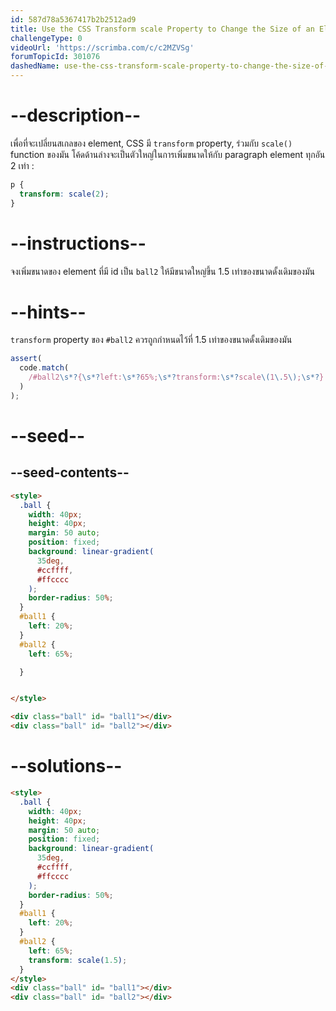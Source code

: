 ```yaml
---
id: 587d78a5367417b2b2512ad9
title: Use the CSS Transform scale Property to Change the Size of an Element
challengeType: 0
videoUrl: 'https://scrimba.com/c/c2MZVSg'
forumTopicId: 301076
dashedName: use-the-css-transform-scale-property-to-change-the-size-of-an-element
---
```


# --description--

เพื่อที่จะเปลี่ยนสเกลของ element, CSS มี `transform` property, ร่วมกับ `scale()` function ของมัน
โค้ดด้านล่างจะเป็นตัวใหญ่ในการเพิ่มขนาดให้กับ paragraph element ทุกอัน 2 เท่า :

```css
p {
  transform: scale(2);
}
```

# --instructions--

จงเพิ่มขนาดของ element ที่มี id เป็น `ball2` ให้มีขนาดใหญ่ขึ้น 1.5 เท่าของขนาดดั้งเดิมของมัน

# --hints--

`transform` property ของ `#ball2` ควรถูกกำหนดไว้ที่ 1.5 เท่าของขนาดดั้งเดิมของมัน

```js
assert(
  code.match(
    /#ball2\s*?{\s*?left:\s*?65%;\s*?transform:\s*?scale\(1\.5\);\s*?}|#ball2\s*?{\s*?transform:\s*?scale\(1\.5\);\s*?left:\s*?65%;\s*?}/gi
  )
);
```

# --seed--

## --seed-contents--

```html
<style>
  .ball {
    width: 40px;
    height: 40px;
    margin: 50 auto;
    position: fixed;
    background: linear-gradient(
      35deg,
      #ccffff,
      #ffcccc
    );
    border-radius: 50%;
  }
  #ball1 {
    left: 20%;
  }
  #ball2 {
    left: 65%;

  }


</style>

<div class="ball" id= "ball1"></div>
<div class="ball" id= "ball2"></div>
```

# --solutions--

```html
<style>
  .ball {
    width: 40px;
    height: 40px;
    margin: 50 auto;
    position: fixed;
    background: linear-gradient(
      35deg,
      #ccffff,
      #ffcccc
    );
    border-radius: 50%;
  }
  #ball1 {
    left: 20%;
  }
  #ball2 {
    left: 65%;
    transform: scale(1.5);
  }
</style>
<div class="ball" id= "ball1"></div>
<div class="ball" id= "ball2"></div>
```
